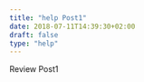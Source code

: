```yaml
---
title: "help Post1"
date: 2018-07-11T14:39:30+02:00
draft: false
type: "help"
---
```


Review Post1
